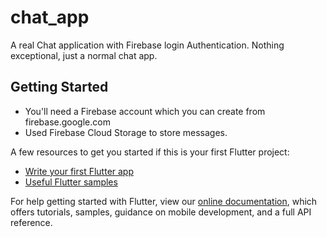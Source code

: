 # chat_app

A real Chat application with Firebase login Authentication. Nothing exceptional, just a normal chat app.

## Getting Started
- You'll need a Firebase account which you can create from firebase.google.com 
- Used Firebase Cloud Storage to store messages. 


A few resources to get you started if this is your first Flutter project:

-  [Write your first Flutter app](https://flutter.dev/docs/get-started/codelab)
- [Useful Flutter samples](https://flutter.dev/docs/cookbook)

For help getting started with Flutter, view our
[online documentation](https://flutter.dev/docs), which offers tutorials,
samples, guidance on mobile development, and a full API reference.
